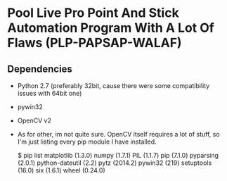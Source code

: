 # Pool Live Pro Point And Stick Automation Program With A Lot Of Flaws (PLP-PAPSAP-WALAF)

## Dependencies
- Python 2.7 (preferably 32bit, cause there were some compatibility issues with 64bit one)
- pywin32
- OpenCV v2
- As for other, im not quite sure. OpenCV itself requires a lot of stuff, so I'm just listing every pip module I have installed.


    $ pip list
    matplotlib (1.3.0)
    numpy (1.7.1)
    PIL (1.1.7)
    pip (7.1.0)
    pyparsing (2.0.1)
    python-dateutil (2.2)
    pytz (2014.2)
    pywin32 (219)
    setuptools (16.0)
    six (1.6.1)
    wheel (0.24.0)

